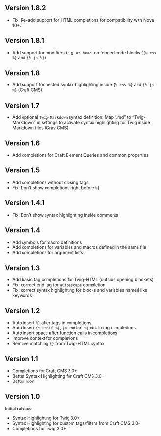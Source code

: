 ## Version 1.8.2

- Fix: Re-add support for HTML completions for compatibility with Nova 10+.

## Version 1.8.1

- Add support for modifiers (e.g. `at head`) on fenced code blocks (`{% css %}` and `{% js %}`)

## Version 1.8

- Add support for nested syntax highlighting inside `{% css %}` and `{% js %}` (Craft CMS)

## Version 1.7

- Add optional `Twig-Markdown` syntax definition: Map “.md” to “Twig-Markdown” in settings to activate syntax highlighting for Twig inside Markdown files (Grav CMS).

## Version 1.6

- Add completions for Craft Element Queries and common properties

## Version 1.5

- Add completions without closing tags
- Fix: Don’t show completions right before `%}`

## Version 1.4.1

- Fix: Don’t show syntax highlighting inside comments

## Version 1.4

- Add symbols for macro definitions
- Add completions for variables and macros defined in the same file
- Add completions for argument lists

## Version 1.3

- Add basic tag completions for Twig-HTML (outside opening brackets)
- Fix: correct end tag for `autoescape` completion
- Fix: correct syntax highlighting for blocks and variables named like keywords

## Version 1.2

- Auto insert `%}` after tags in completions
- Auto insert `{% endif %}`, `{% endfor %}` etc. in tag completions
- Auto insert space after function calls in completions
- Improve context for completions
- Remove matching `{}` from Twig-HTML syntax

## Version 1.1

- Completions for Craft CMS 3.0+
- Better Syntax Highlighting for Craft CMS 3.0+
- Better Icon

## Version 1.0

Initial release

- Syntax Highlighting for Twig 3.0+
- Syntax Highlighting for custom tags/filters from Craft CMS 3.0+
- Completions for Twig 3.0+
